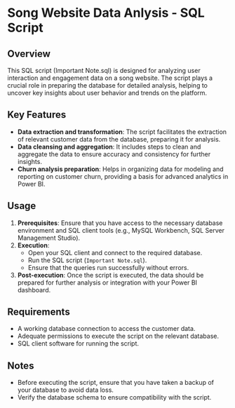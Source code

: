 # Song Website Data Anlysis - SQL Script

## Overview
This SQL script (Important Note.sql) is designed for analyzing user interaction and engagement data on a song website. The script plays a crucial role in preparing the database for detailed analysis, helping to uncover key insights about user behavior and trends on the platform.

## Key Features
- **Data extraction and transformation**: The script facilitates the extraction of relevant customer data from the database, preparing it for analysis.
- **Data cleansing and aggregation**: It includes steps to clean and aggregate the data to ensure accuracy and consistency for further insights.
- **Churn analysis preparation**: Helps in organizing data for modeling and reporting on customer churn, providing a basis for advanced analytics in Power BI.

## Usage
1. **Prerequisites**: Ensure that you have access to the necessary database environment and SQL client tools (e.g., MySQL Workbench, SQL Server Management Studio).
2. **Execution**:
    - Open your SQL client and connect to the required database.
    - Run the SQL script (`Important Note.sql`).
    - Ensure that the queries run successfully without errors.
3. **Post-execution**: Once the script is executed, the data should be prepared for further analysis or integration with your Power BI dashboard.

## Requirements
- A working database connection to access the customer data.
- Adequate permissions to execute the script on the relevant database.
- SQL client software for running the script.

## Notes
- Before executing the script, ensure that you have taken a backup of your database to avoid data loss.
- Verify the database schema to ensure compatibility with the script.
  
